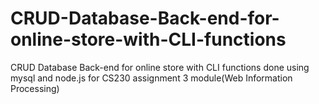 # CRUD-Database-Back-end-for-online-store-with-CLI-functions
CRUD Database Back-end for online store with CLI functions done using mysql and node.js for CS230 assignment 3 module(Web Information Processing)
